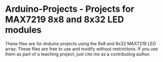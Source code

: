 # Arduino-Projects - Projects for MAX7219 8x8 and 8x32 LED modules
These files are for Arduino projects using the 8x8 and 8x32 MAX7219 LED array. 
These files are free to use and modify without restrictions. 
If you use them as part of a teaching project, just cite me as a contributing author. 
